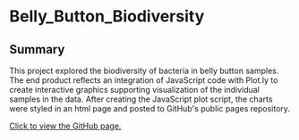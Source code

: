 # Belly_Button_Biodiversity

## Summary
This project explored the biodiversity of bacteria in belly button samples.  The end product reflects an integration of JavaScript code with Plot.ly to create interactive graphics supporting visualization of the individual samples in the data.  After creating the JavaScript plot script, the charts were styled in an html page and posted to GitHub's public pages repository.

[Click to view the GitHub page.](https://sherikarasick.github.io/Belly_Button_Biodiversity/)

